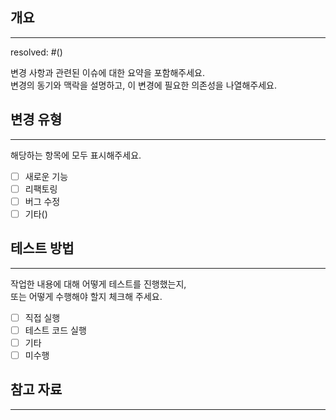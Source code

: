 ## 개요

---

<!--관련된 이슈가 있는 경우 기입-->

resolved: #()

변경 사항과 관련된 이슈에 대한 요약을 포함해주세요.  
변경의 동기와 맥락을 설명하고, 이 변경에 필요한 의존성을 나열해주세요.

## 변경 유형

---

해당하는 항목에 모두 표시해주세요.

- [ ] 새로운 기능
- [ ] 리팩토링
- [ ] 버그 수정
- [ ] 기타(<!--유형 입력-->)

## 테스트 방법

---

작업한 내용에 대해 어떻게 테스트를 진행했는지,  
또는 어떻게 수행해야 할지 체크해 주세요.

- [ ] 직접 실행
- [ ] 테스트 코드 실행
- [ ] 기타
- [ ] 미수행

## 참고 자료

---

